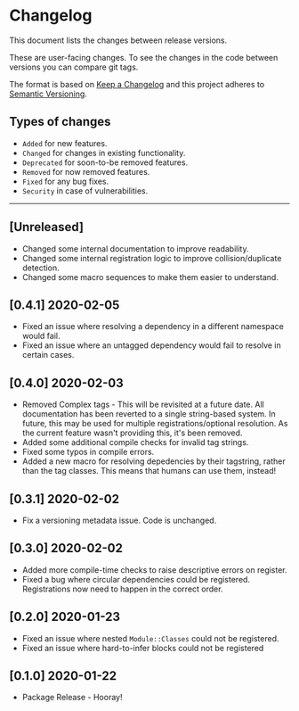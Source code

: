 # Changelog
This document lists the changes between release versions.

These are user-facing changes. To see the changes in the code between versions you can compare git tags.

The format is based on [Keep a Changelog](http://keepachangelog.com/en/1.0.0/)
and this project adheres to [Semantic Versioning](http://semver.org/spec/v2.0.0.html).

## Types of changes
  * `Added` for new features.
  * `Changed` for changes in existing functionality.
  * `Deprecated` for soon-to-be removed features.
  * `Removed` for now removed features.
  * `Fixed` for any bug fixes.
  * `Security` in case of vulnerabilities.

  -------------------------------------------------------------------
## [Unreleased]
- Changed some internal documentation to improve readability.
- Changed some internal registration logic to improve collision/duplicate detection.
- Changed some macro sequences to make them easier to understand.

## [0.4.1] 2020-02-05
 - Fixed an issue where resolving a dependency in a different namespace would fail.
 - Fixed an issue where an untagged dependency would fail to resolve in certain cases.

## [0.4.0] 2020-02-03
 - Removed Complex tags - This will be revisited at a future date. All documentation has been reverted to a single string-based system.
    In future, this may be used for multiple registrations/optional resolution. As the current feature wasn't providing this, it's been removed.
 - Added some additional compile checks for invalid tag strings.
 - Fixed some typos in compile errors.
 - Added a new macro for resolving depedencies by their tagstring, rather than the tag classes. This means that humans can use them, instead!

## [0.3.1] 2020-02-02
 - Fix a versioning metadata issue. Code is unchanged.

## [0.3.0] 2020-02-02
 - Added more compile-time checks to raise descriptive errors on register.
 - Fixed a bug where circular dependencies could be registered. Registrations now need to happen in the correct order.

## [0.2.0] 2020-01-23
 - Fixed an issue where nested `Module::Classes` could not be registered.
 - Fixed an issue where hard-to-infer blocks could not be registered

## [0.1.0] 2020-01-22
 - Package Release - Hooray!
